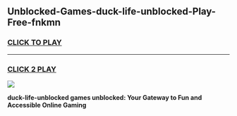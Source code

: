 
## Unblocked-Games-duck-life-unblocked-Play-Free-fnkmn
<h3>
<a href="https://premium76.site?title=duck-life-unblocked&ref=21A">CLICK TO PLAY</a></h3>
<hr>

<h3>
<a href="https://premium76.site?title=duck-life-unblocked&ref=21A">CLICK 2 PLAY</a>
  
</h3>

<a href="https://premium76.site?title=duck-life-unblocked&ref=21A"><img src="https://clearcache.store/games.png"></a>


**duck-life-unblocked games unblocked: Your Gateway to Fun and Accessible Online Gaming**
